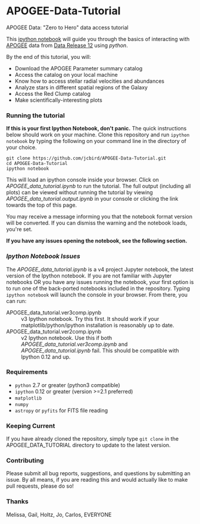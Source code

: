 # APOGEE-Data-Tutorial
APOGEE Data: "Zero to Hero" data access tutorial

This [ipython notebook](https://ipython.org/ipython-doc/3/notebook/notebook.html) will guide you through the basics of interacting with [APOGEE](https://www.sdss3.org/surveys/apogee.php) data from [Data Release 12](http://www.sdss.org/dr12/irspec/) using *python*.  

By the end of this tutorial, you will:
 - Download the APOGEE Parameter summary catalog
 - Access the catalog on your local machine
 - Know how to access stellar radial velocities and abundances
 - Analyze stars in different spatial regions of the Galaxy
 - Access the Red Clump catalog
 - Make scientifically-interesting plots

### Running the tutorial
**If this is your first Ipython Notebook, don't panic.** The quick instructions below should work on your machine. 
Clone this repository and run `ipython notebook` by typing the following on your command line in the directory of your choice.

```
git clone https://github.com/jcbird/APOGEE-Data-Tutorial.git
cd APOGEE-Data-Tutorial
ipython notebook
```

This will load an ipython console inside your browser. Click on *APOGEE_data_tutorial.ipynb* to run the tutorial. The full output (including all plots) can be viewed without running the tutorial by viewing *APOGEE_data_tutorial.output.ipynb* in your console or clicking the link towards the top of this page. 

You may receive a message informing you that the notebook format version will be converted. If you can dismiss the warning and the notebook loads, you're set. 

**If you have any issues opening the notebook, see the following section.**

### *Ipython Notebook Issues*
The *APOGEE_data_tutorial.ipynb* is a v4 project Jupyter notebook, the latest version of the Ipython notebook. If you are not familiar with Jupyter notebooks OR you have any issues running the notebook, your first option is to run one of the back-ported notebooks included in the repository. Typing `ipython notebook` will launch the console in your browser. From there, you can run:


<dl>
  <dt>APOGEE_data_tutorial.ver3comp.ipynb</dt>
  <dd>v3 Ipython notebook. Try this first. It should work if your matplotlib/python/ipython installation is reasonably up to date.</dd>

  <dt>APOGEE_data_tutorial.ver2comp.ipynb</dt>
  <dd>v2 Ipython notebook. Use this if both <em>APOGEE_data_tutorial.ver3comp.ipynb</em> and <em>APOGEE_data_tutorial.ipynb</em> fail. This should be compatible with Ipython 0.12 and up.</dd>
</dl>

### Requirements
- `python`  2.7 or greater (python3 compatible)
- `ipython` 0.12 or greater (version >=2.1 preferred)
- `matplotlib`
- `numpy`
-  `astropy` or `pyfits` for FITS file reading

### Keeping Current
If you have already cloned the repository, simply type `git clone` in the APOGEE_DATA_TUTORIAL directory to update to the latest version.

### Contributing

Please submit all bug reports, suggestions, and questions by submitting an issue.
By all means, if you are reading this and would actually like to make pull requests, please do so!
### Thanks
Melissa, Gail, Holtz, Jo, Carlos, EVERYONE

